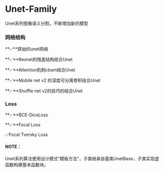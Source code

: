 # Unet-Family


Unet系列图像语义分割，不断增加新的模型

### 网络结构

**✅**原始的unet网络

**✅**Resnet的残差结构结合Unet

**✅**Attention机制cbam结合Unet

**✅**Mobile net v2 的深度可分离卷积结合Unet

**✅**Shuffle net v2的技巧的结合Unet

### Loss

**✅**BCE-DiceLoss

**✅**Focal Loss

✅Focal Tversky Loss

#### NOTE：

Unet系列算法使用设计模式“模板方法”，子类继承自基类UnetBase，子类实现虚函数构建基本函数块。
